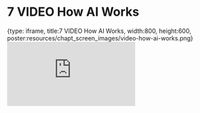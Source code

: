 # 7 VIDEO How AI Works
 
{type: iframe, title:7 VIDEO How AI Works, width:800, height:600, poster:resources/chapt_screen_images/video-how-ai-works.png}
![](https://hutchdatascience.org/AI_for_Decision_Makers/no_toc/video-how-ai-works.html)
 

 
